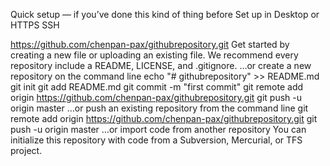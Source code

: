 Quick setup — if you’ve done this kind of thing before
 Set up in Desktop	or	
HTTPS
SSH

https://github.com/chenpan-pax/githubrepository.git
Get started by creating a new file or uploading an existing file. We recommend every repository include a README, LICENSE, and .gitignore.
…or create a new repository on the command line
 echo "# githubrepository" >> README.md
git init
git add README.md
git commit -m "first commit"
git remote add origin https://github.com/chenpan-pax/githubrepository.git
git push -u origin master
…or push an existing repository from the command line
 git remote add origin https://github.com/chenpan-pax/githubrepository.git
git push -u origin master
…or import code from another repository
You can initialize this repository with code from a Subversion, Mercurial, or TFS project.
